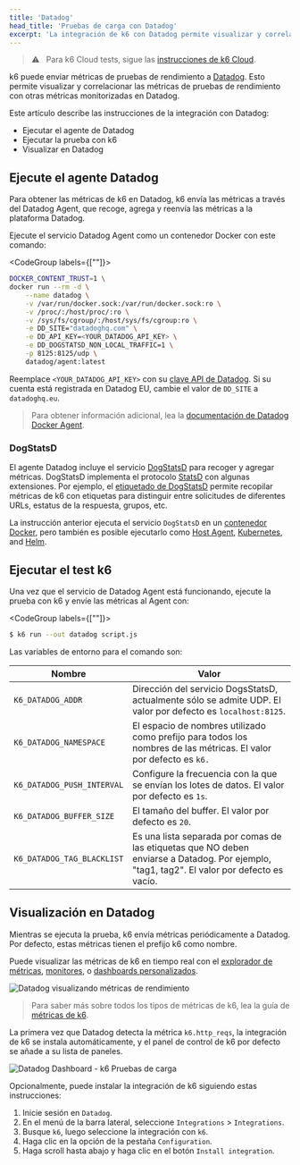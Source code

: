 ```yaml
---
title: 'Datadog'
head_title: 'Pruebas de carga con Datadog'
excerpt: 'La integración de k6 con Datadog permite visualizar y correlacionar las métricas de pruebas de rendimiento con otras métricas monitorizadas en Datadog'
---
```


> ⚠️ &nbsp; Para k6 Cloud tests, sigue las [instrucciones de k6 Cloud](/cloud/integrations/cloud-apm/datadog).

k6 puede enviar métricas de pruebas de rendimiento a [Datadog](https://www.datadoghq.com/). Esto permite visualizar y correlacionar las métricas de pruebas de rendimiento con otras métricas monitorizadas en Datadog.

Este artículo describe las instrucciones de la integración con Datadog:

- Ejecutar el agente de Datadog
- Ejecutar la prueba con k6
- Visualizar en Datadog


## Ejecute el agente Datadog

Para obtener las métricas de k6 en Datadog, k6 envía las métricas a través del Datadog Agent, que recoge, agrega y reenvía las métricas a la plataforma Datadog.

Ejecute el servicio Datadog Agent como un contenedor Docker con este comando:


<CodeGroup labels={[""]}>

```bash
DOCKER_CONTENT_TRUST=1 \
docker run --rm -d \
    --name datadog \
    -v /var/run/docker.sock:/var/run/docker.sock:ro \
    -v /proc/:/host/proc/:ro \
    -v /sys/fs/cgroup/:/host/sys/fs/cgroup:ro \
    -e DD_SITE="datadoghq.com" \
    -e DD_API_KEY=<YOUR_DATADOG_API_KEY> \
    -e DD_DOGSTATSD_NON_LOCAL_TRAFFIC=1 \
    -p 8125:8125/udp \
    datadog/agent:latest
```

</CodeGroup>

Reemplace `<YOUR_DATADOG_API_KEY>` con su [clave API de Datadog](https://app.datadoghq.com/account/settings#api).
Si su cuenta está registrada en Datadog EU, cambie el valor de `DD_SITE` a `datadoghq.eu`.

<blockquote>
Para obtener información adicional, lea la <a href="https://docs.datadoghq.com/agent/docker/">documentación de Datadog Docker Agent</a>.
</blockquote>

### DogStatsD

El agente Datadog incluye el servicio [DogStatsD](https://docs.datadoghq.com/developers/dogstatsd/) para recoger y agregar métricas. DogStatsD implementa el protocolo [StatsD](https://github.com/etsy/statsd) con algunas extensiones. Por ejemplo, el [etiquetado de DogStatsD](https://docs.datadoghq.com/tagging/) permite recopilar métricas de k6 con etiquetas para distinguir entre solicitudes de diferentes URLs, estatus de la respuesta, grupos, etc.

La instrucción anterior ejecuta el servicio `DogStatsD` en un [contenedor Docker](https://docs.datadoghq.com/developers/dogstatsd/?tab=containeragent#agent), pero también es posible ejecutarlo como [Host Agent](https://docs.datadoghq.com/developers/dogstatsd/?tab=hostagent#agent), [Kubernetes](https://docs.datadoghq.com/developers/dogstatsd/?tab=kubernetes#agent), and [Helm](https://docs.datadoghq.com/developers/dogstatsd/?tab=helm#agent).


## Ejecutar el test k6


Una vez que el servicio de Datadog Agent está funcionando, ejecute la prueba con k6 y envíe las métricas al Agent con:

<CodeGroup labels={[""]}>

```bash
$ k6 run --out datadog script.js
```

</CodeGroup>

Las variables de entorno para el comando son:

| Nombre                       | Valor                                                                                                                             |
| -------------------------- | --------------------------------------------------------------------------------------------------------------------------------- |
| `K6_DATADOG_ADDR`          | Dirección del servicio DogsStatsD, actualmente sólo se admite UDP. El valor por defecto es `localhost:8125`.                        |
| `K6_DATADOG_NAMESPACE`     | El espacio de nombres utilizado como prefijo para todos los nombres de las métricas. El valor por defecto es `k6.`                                               |
| `K6_DATADOG_PUSH_INTERVAL` | Configure la frecuencia con la que se envían los lotes de datos. El valor por defecto es `1s`.                                                             |
| `K6_DATADOG_BUFFER_SIZE`   | El tamaño del buffer. El valor por defecto es `20`.                                                                                       |
| `K6_DATADOG_TAG_BLACKLIST` | Es una lista separada por comas de las etiquetas que NO deben enviarse a Datadog. Por ejemplo, "tag1, tag2". El valor por defecto es vacío. |

## Visualización en Datadog

Mientras se ejecuta la prueba, k6 envía métricas periódicamente a Datadog. Por defecto, estas métricas tienen el prefijo k6 como nombre.

Puede visualizar las métricas de k6 en tiempo real con el [explorador de métricas](https://docs.datadoghq.com/metrics/explorer/), [monitores](https://docs.datadoghq.com/monitors/), o [dashboards personalizados](https://docs.datadoghq.com/graphing/dashboards/).

![Datadog visualizando métricas de rendimiento](./images/DataDog/datadog-performance-testing-metrics.png)

<blockquote>

Para saber más sobre todos los tipos de métricas de k6, lea la guía de [métricas de k6](/es/usando-k6/metricas/).

</blockquote>

La primera vez que Datadog detecta la métrica `k6.http_reqs`, la integración de k6 se instala automáticamente, y el panel de control de k6 por defecto se añade a su lista de paneles.

![Datadog Dashboard - k6 Pruebas de carga](./images/DataDog/k6-datadog-dashboard.png)

Opcionalmente, puede instalar la integración de k6 siguiendo estas instrucciones:

1. Inicie sesión en `Datadog`.
2. En el menú de la barra lateral, seleccione `Integrations` > `Integrations`.
3. Busque `k6`, luego seleccione la integración con `k6`.
4. Haga clic en la opción de la pestaña `Configuration`.
5. Haga scroll hasta abajo y haga clic en el botón `Install integration`.

